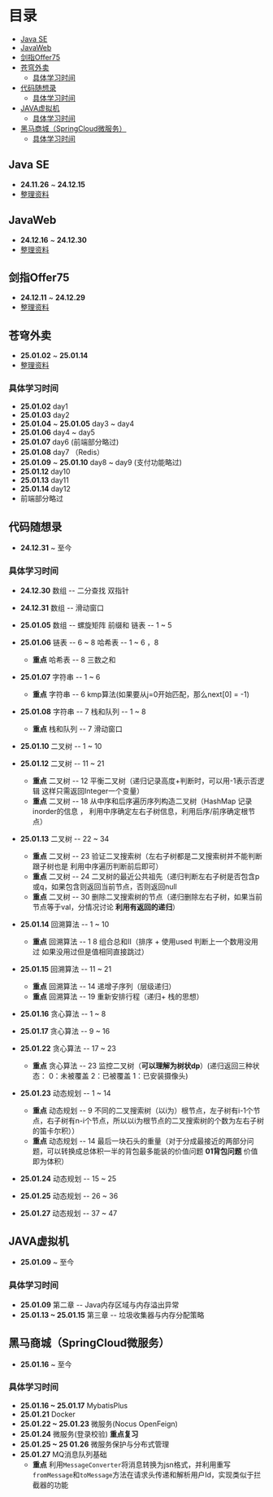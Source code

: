 
# 目录
<!-- vim-markdown-toc GFM -->

* [Java SE](#java-se)
* [JavaWeb](#javaweb)
* [剑指Offer75](#剑指offer75)
* [苍穹外卖](#苍穹外卖)
    * [具体学习时间](#具体学习时间)
* [代码随想录](#代码随想录)
    * [具体学习时间](#具体学习时间-1)
* [JAVA虚拟机](#java虚拟机)
    * [具体学习时间](#具体学习时间-2)
* [黑马商城（SpringCloud微服务）](#黑马商城springcloud微服务)
    * [具体学习时间](#具体学习时间-3)

<!-- vim-markdown-toc -->


## Java SE
* **24.11.26** ~ **24.12.15**
* [整理资料](https://github.com/luckygalaxy666/JavaProjects/blob/master/JavaSE.md)

## JavaWeb
* **24.12.16** ~ **24.12.30**
* [整理资料](https://github.com/luckygalaxy666/JavaProjects/blob/master/JavaWeb.md)

## 剑指Offer75
* **24.12.11** ~ **24.12.29**
* [整理资料](https://github.com/luckygalaxy666/Offer75/blob/main/README.md)

## 苍穹外卖
* **25.01.02** ~ **25.01.14**
* [整理资料](https://github.com/luckygalaxy666/JavaProjects/blob/master/CangQiongTakeOut.md)

### 具体学习时间

* **25.01.02** day1
* **25.01.03** day2
* **25.01.04** ~ **25.01.05** day3 ~ day4
* **25.01.06** day4 ~ day5
* **25.01.07** day6  (前端部分略过)
* **25.01.08** day7 （Redis）
* **25.01.09** ~ **25.01.10** day8 ~ day9 (支付功能略过)
* **25.01.12** day10
* **25.01.13** day11
* **25.01.14** day12
* 前端部分略过

## 代码随想录
* **24.12.31** ~ 至今

### 具体学习时间

* **24.12.30** 数组 -- 二分查找 双指针
* **24.12.31** 数组 -- 滑动窗口
* **25.01.05** 数组 -- 螺旋矩阵 前缀和  链表 -- 1 ~ 5
* **25.01.06** 链表 -- 6 ~ 8 哈希表 -- 1 ~ 6 ，8  
    * **重点** 哈希表 -- 8 三数之和
* **25.01.07** 字符串 -- 1 ~ 6
    * **重点** 字符串 -- 6 kmp算法(如果要从j=0开始匹配，那么next[0] = -1)
* **25.01.08** 字符串 -- 7 栈和队列 -- 1 ~ 8
    * **重点** 栈和队列 -- 7 滑动窗口
* **25.01.10** 二叉树 -- 1 ~ 10
* **25.01.12** 二叉树 -- 11 ~ 21
    * **重点** 二叉树 -- 12 平衡二叉树（递归记录高度+判断时，可以用-1表示否逻辑 这样只需返回Integer一个变量）
    * **重点** 二叉树 -- 18 从中序和后序遍历序列构造二叉树（HashMap 记录 inorder的信息 ， 利用中序确定左右子树信息，利用后序/前序确定根节点）

* **25.01.13** 二叉树 -- 22 ~ 34
    * **重点** 二叉树 -- 23 验证二叉搜索树（左右子树都是二叉搜索树并不能判断跟子树也是  利用中序遍历判断前后即可）
    * **重点** 二叉树 -- 24 二叉树的最近公共祖先（递归判断左右子树是否包含p或q，如果包含则返回当前节点，否则返回null
   * **重点** 二叉树 -- 30 删除二叉搜索树的节点（递归删除左右子树，如果当前节点等于val，分情况讨论 **利用有返回的递归**）

* **25.01.14** 回溯算法 -- 1 ~ 10
    * **重点** 回溯算法 -- 1 8 组合总和Ⅱ（排序 + 使用used 判断上一个数用没用过 如果没用过但是值相同直接跳过）

* **25.01.15** 回溯算法 -- 11 ~ 21
    * **重点** 回溯算法 -- 14 递增子序列（层级递归）
    * **重点** 回溯算法 -- 19 重新安排行程（递归+ 栈的思想）

* **25.01.16** 贪心算法 -- 1 ~ 8
* **25.01.17** 贪心算法 -- 9 ~ 16
* **25.01.22** 贪心算法 -- 17 ~ 23
    * **重点** 贪心算法 -- 23 监控二叉树（**可以理解为树状dp**）(递归返回三种状态： 0：未被覆盖 2：已被覆盖 1：已安装摄像头)

* **25.01.23** 动态规划 -- 1 ~ 14
    * **重点** 动态规划 -- 9 不同的二叉搜索树（以i为）根节点，左子树有i-1个节点，右子树有n-i个节点，所以以i为根节点的二叉搜索树的个数为左右子树的笛卡尔积））
    * **重点** 动态规划 -- 14 最后一块石头的重量（对于分成最接近的两部分问题，可以转换成总体积一半的背包最多能装的价值问题 **01背包问题** 价值即为体积）
* **25.01.24** 动态规划 -- 15 ~ 25
* **25.01.25** 动态规划 -- 26 ~ 36
* **25.01.27** 动态规划 -- 37 ~ 47


## JAVA虚拟机
* **25.01.09** ~ 至今

### 具体学习时间

* **25.01.09** 第二章 -- Java内存区域与内存溢出异常
* **25.01.13 ~ 25.01.15** 第三章 -- 垃圾收集器与内存分配策略

## 黑马商城（SpringCloud微服务）

* **25.01.16** ~  至今

### 具体学习时间

* **25.01.16 ~ 25.01.17** MybatisPlus
* **25.01.21** Docker
* **25.01.22 ~ 25.01.23** 微服务(Nocus OpenFeign)
* **25.01.24** 微服务(登录校验) **重点复习**
* **25.01.25 ~ 25 01.26** 微服务保护与分布式管理
* **25.01.27** MQ消息队列基础
    * **重点** 利用`MessageConverter`将消息转换为jsn格式，并利用重写`fromMessage`和`toMessage`方法在请求头传递和解析用户Id，实现类似于拦截器的功能
